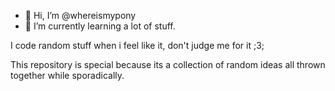 - 👋 Hi, I’m @whereismypony
- 🌱 I’m currently learning a lot of stuff.

I code random stuff when i feel like it, don't judge me for it ;3;

This repository is special because its a collection of random ideas all thrown together while sporadically.
